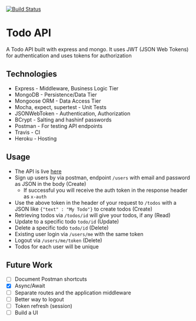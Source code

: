 [![Build Status](https://travis-ci.org/SaiKrishnaMohan7/NodeTodoAPI.svg?branch=master)](https://travis-ci.org/SaiKrishnaMohan7/NodeTodoAPI)

# Todo API
A Todo API built with express and mongo. It uses JWT (JSON Web Tokens) for authentication and uses tokens for authorization

## Technologies
* Express - Middleware, Business Logic Tier
* MongoDB - Persistence/Data Tier
* Mongoose ORM - Data Access Tier
* Mocha, expect, supertest - Unit Tests
* JSONWebToken - Authentication, Authorization
* BCrypt - Salting and hashinf passwords
* Postman - For testing API endpoints
* Travis - CI
* Heroku - Hosting

## Usage
* The API is live [here](https://still-shore-57380.herokuapp.com/)
* Sign up users by via postman, endpoint `/users` with email and password as JSON in the body (Create)
    * If successful you will receive the auth token in the response header as `x-auth`
* Use the above token in the header of your request to `/todos` with a JSON like `{"text" : "My Todo"}` to create todos (Create)
* Retrieving todos via `/todos/id` will give your todos, if any (Read)
* Update to a specific todo `todo/id` (Update)
* Delete a specific todo `todo/id` (Delete)
* Existing user login via `/users/me` with the same token
* Logout via `/users/me/token` (Delete)
* Todos for each user will be unique

## Future Work
- [ ] Document Postman shortcuts
- [x] Async/Await
- [ ] Separate routes and the application middleware
- [ ] Better way to logout
- [ ] Token refresh (session)
- [ ] Build a UI